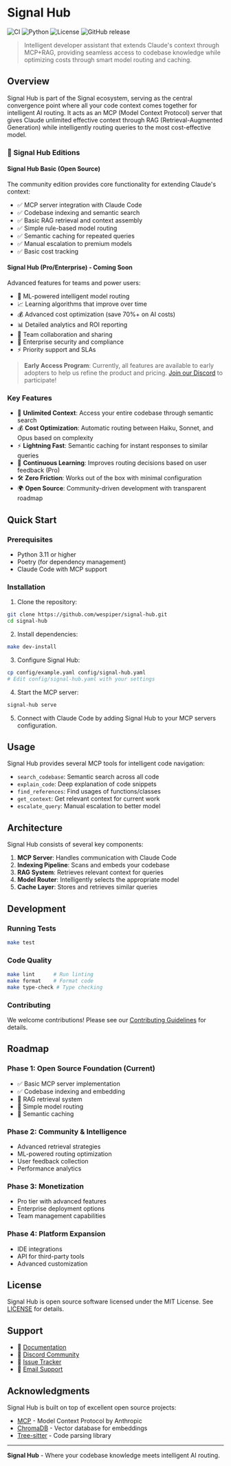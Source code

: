 # Signal Hub

![CI](https://github.com/wespiper/signal-hub/workflows/CI/badge.svg)
![Python](https://img.shields.io/badge/python-3.11%2B-blue)
![License](https://img.shields.io/github/license/wespiper/signal-hub)
![GitHub release](https://img.shields.io/github/v/release/wespiper/signal-hub?include_prereleases)

> Intelligent developer assistant that extends Claude's context through MCP+RAG, providing seamless access to codebase knowledge while optimizing costs through smart model routing and caching.

## Overview

Signal Hub is part of the Signal ecosystem, serving as the central convergence point where all your code context comes together for intelligent AI routing. It acts as an MCP (Model Context Protocol) server that gives Claude unlimited effective context through RAG (Retrieval-Augmented Generation) while intelligently routing queries to the most cost-effective model.

### 🎯 Signal Hub Editions

#### Signal Hub Basic (Open Source)
The community edition provides core functionality for extending Claude's context:
- ✅ MCP server integration with Claude Code
- ✅ Codebase indexing and semantic search
- ✅ Basic RAG retrieval and context assembly
- ✅ Simple rule-based model routing
- ✅ Semantic caching for repeated queries
- ✅ Manual escalation to premium models
- ✅ Basic cost tracking

#### Signal Hub (Pro/Enterprise) - Coming Soon
Advanced features for teams and power users:
- 🚀 ML-powered intelligent model routing
- 📈 Learning algorithms that improve over time
- 💰 Advanced cost optimization (save 70%+ on AI costs)
- 📊 Detailed analytics and ROI reporting
- 👥 Team collaboration and sharing
- 🔐 Enterprise security and compliance
- ⚡ Priority support and SLAs

> **Early Access Program**: Currently, all features are available to early adopters to help us refine the product and pricing. [Join our Discord](https://discord.gg/signalhub) to participate!

### Key Features

- 🚀 **Unlimited Context**: Access your entire codebase through semantic search
- 💰 **Cost Optimization**: Automatic routing between Haiku, Sonnet, and Opus based on complexity
- ⚡ **Lightning Fast**: Semantic caching for instant responses to similar queries
- 🔄 **Continuous Learning**: Improves routing decisions based on user feedback (Pro)
- 🛠️ **Zero Friction**: Works out of the box with minimal configuration
- 🌍 **Open Source**: Community-driven development with transparent roadmap

## Quick Start

### Prerequisites

- Python 3.11 or higher
- Poetry (for dependency management)
- Claude Code with MCP support

### Installation

1. Clone the repository:
```bash
git clone https://github.com/wespiper/signal-hub.git
cd signal-hub
```

2. Install dependencies:
```bash
make dev-install
```

3. Configure Signal Hub:
```bash
cp config/example.yaml config/signal-hub.yaml
# Edit config/signal-hub.yaml with your settings
```

4. Start the MCP server:
```bash
signal-hub serve
```

5. Connect with Claude Code by adding Signal Hub to your MCP servers configuration.

## Usage

Signal Hub provides several MCP tools for intelligent code navigation:

- `search_codebase`: Semantic search across all code
- `explain_code`: Deep explanation of code snippets
- `find_references`: Find usages of functions/classes
- `get_context`: Get relevant context for current work
- `escalate_query`: Manual escalation to better model

## Architecture

Signal Hub consists of several key components:

1. **MCP Server**: Handles communication with Claude Code
2. **Indexing Pipeline**: Scans and embeds your codebase
3. **RAG System**: Retrieves relevant context for queries
4. **Model Router**: Intelligently selects the appropriate model
5. **Cache Layer**: Stores and retrieves similar queries

## Development

### Running Tests

```bash
make test
```

### Code Quality

```bash
make lint      # Run linting
make format    # Format code
make type-check # Type checking
```

### Contributing

We welcome contributions! Please see our [Contributing Guidelines](CONTRIBUTING.md) for details.

## Roadmap

### Phase 1: Open Source Foundation (Current)
- ✅ Basic MCP server implementation
- ✅ Codebase indexing and embedding
- 🔄 RAG retrieval system
- 🔄 Simple model routing
- 📅 Semantic caching

### Phase 2: Community & Intelligence
- Advanced retrieval strategies
- ML-powered routing optimization
- User feedback collection
- Performance analytics

### Phase 3: Monetization
- Pro tier with advanced features
- Enterprise deployment options
- Team management capabilities

### Phase 4: Platform Expansion
- IDE integrations
- API for third-party tools
- Advanced customization

## License

Signal Hub is open source software licensed under the MIT License. See [LICENSE](LICENSE) for details.

## Support

- 📖 [Documentation](https://docs.signalhub.ai)
- 💬 [Discord Community](https://discord.gg/signalhub)
- 🐛 [Issue Tracker](https://github.com/yourusername/signal-hub/issues)
- 📧 [Email Support](mailto:support@signalhub.ai)

## Acknowledgments

Signal Hub is built on top of excellent open source projects:
- [MCP](https://github.com/anthropics/mcp) - Model Context Protocol by Anthropic
- [ChromaDB](https://www.trychroma.com/) - Vector database for embeddings
- [Tree-sitter](https://tree-sitter.github.io/) - Code parsing library

---

**Signal Hub** - Where your codebase knowledge meets intelligent AI routing.